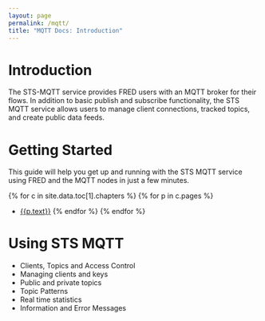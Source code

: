 ```yaml
---
layout: page
permalink: /mqtt/
title: "MQTT Docs: Introduction"
---
```


# Introduction

The STS-MQTT service provides FRED users with an MQTT broker for their flows.  In addition to basic publish and subscribe functionality, the STS MQTT service allows users to manage client connections, tracked topics, and create public data feeds.

# Getting Started

This guide will help you get up and running with the STS MQTT service using FRED and the MQTT nodes in just a few minutes.

{% for c in site.data.toc[1].chapters %}
{% for p in c.pages %}
- [{{p.text}}]({{p.url}})
{% endfor %}
{% endfor %}


# Using STS MQTT

- Clients, Topics and Access Control
- Managing clients and keys
- Public and private topics
- Topic Patterns
- Real time statistics
- Information and Error Messages
